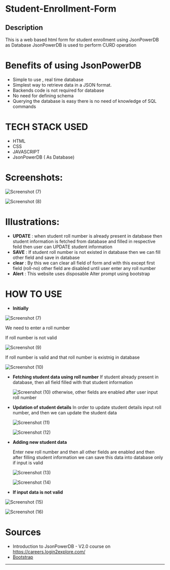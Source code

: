 # Student-Enrollment-Form
## Description 
This is a web based html form for student enrollment using JsonPowerDB as Database 
JsonPowerDB is used to perform CURD operation 


# Benefits of using JsonPowerDB
* Simple to use , real time database
* Simplest way to retrieve data in a JSON format.
* Backends code is not required for database 
* No need for defining schema 
* Querying the database is easy there is no need  of knowledge of SQL commands

# TECH STACK USED
* HTML
* CSS
* JAVASCRIPT 
* JsonPowerDB ( As Database)

# Screenshots:
![Screenshot (7)](https://user-images.githubusercontent.com/95403606/209806270-d287e763-b99d-4945-a100-d5d5178ae7c8.png)

![Screenshot (8)](https://user-images.githubusercontent.com/95403606/209806277-2d0447e7-706b-4e98-a2ef-6fe8eab4f7b2.png)

# Illustrations:
* **UPDATE** : when student roll number is already present in database then student information is fetched from database and filled in respective feild then user can UPDATE student information 
* **SAVE** : If student roll number is not existed in database then we can fill other field and save in database
* **clear** : By this we can clear all field of form and with this except first field (roll-no) other field are disabled until user enter any roll number
* **Alert** : This website uses disposable Alter prompt using bootstrap

# HOW TO USE

* **Initially**

![Screenshot (7)](https://user-images.githubusercontent.com/95403606/209806383-02a7156f-baa8-434c-a441-e3c4e0934dc6.png)

We need to enter a roll number 

If roll number is not valid 

![Screenshot (9)](https://user-images.githubusercontent.com/95403606/209806520-7f8a08f7-b363-416c-bb91-2756d97cb667.png)

If roll number is valid and that roll number is existnig in database

![Screenshot (10)](https://user-images.githubusercontent.com/95403606/209806631-375b0b81-8fba-45fb-8774-ce19daf4d835.png)

* **Fetching student data using roll number**
  If student already present in database, then all field filled with that student information
  
  ![Screenshot (10)](https://user-images.githubusercontent.com/95403606/209806688-db2b5211-329f-4851-b4e8-e1dccbed20ec.png)
  otherwise, other fields are enabled after user input roll number
  
* **Updation of student details**
  In order to update student details input roll number, and then we can update the student data
 
  ![Screenshot (11)](https://user-images.githubusercontent.com/95403606/209807426-297f663f-1002-4a34-a18d-33bdc4cb88e4.png)
  
  ![Screenshot (12)](https://user-images.githubusercontent.com/95403606/209807466-3d8e60eb-347c-477e-bb00-2b8bf28c3660.png)

* **Adding new student data**

  Enter new roll number and then all other fields are enabled and then after filling student information we can save this data into database only if input is valid
  
  ![Screenshot (13)](https://user-images.githubusercontent.com/95403606/209807842-c22d90d8-589a-4ddf-a039-8bb5972d2e62.png)
  
  ![Screenshot (14)](https://user-images.githubusercontent.com/95403606/209807880-33f11771-a2f8-4f7f-b532-dd2287ea8eba.png)
  
 * **If input data is not valid**
 
  ![Screenshot (15)](https://user-images.githubusercontent.com/95403606/209808082-2a50328f-b589-4db9-a5a7-9164a6987924.png)
  
  ![Screenshot (16)](https://user-images.githubusercontent.com/95403606/209808170-456940e2-5477-4455-91c6-b81f3da0389a.png)
  
  # Sources
  * Introduction to JsonPowerDB - V2.0 course  on https://careers.login2explore.com/
  * [Bootstrap](https://getbootstrap.com/docs/5.0/getting-started/introduction/) 
  

  --------------------

